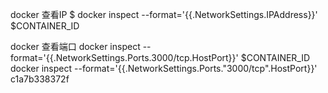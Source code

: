 docker 查看IP
$ docker inspect --format='{{.NetworkSettings.IPAddress}}' $CONTAINER_ID

docker 查看端口
docker inspect --format='{{.NetworkSettings.Ports.3000/tcp.HostPort}}' $CONTAINER_ID
docker inspect --format='{{.NetworkSettings.Ports.\"3000/tcp\".HostPort}}' c1a7b338372f